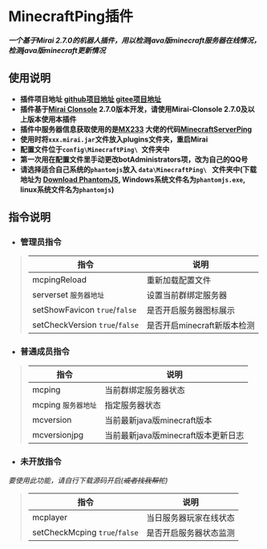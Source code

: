 # MinecraftPing插件

***一个基于Mirai 2.7.0的机器人插件，用以检测java版minecraft服务器在线情况，检测java版minecraft更新情况***

## 使用说明
* **插件项目地址 [github项目地址](https://github.com/Ycituss/MinecraftPing) [gitee项目地址](https://gitee.com/ycycycc123/MinecraftPing)**
* **插件基于[Mirai Clonsole](https://github.com/mamoe/mirai-clonsole) 2.7.0版本开发，请使用Mirai-Clonsole 2.7.0及以上版本使用本插件**
* **插件中服务器信息获取使用的是[MX233](https://github.com/MX233) 大佬的代码[MinecraftServerPing](https://github.com/MX233/MinecraftServerPing)**
* **使用时将`xxx.mirai.jar`文件放入plugins文件夹，重启Mirai**
* **配置文件位于`config\MinecraftPing\ `文件夹中**
* **第一次用在配置文件里手动更改botAdministrators项，改为自己的QQ号**
* **请选择适合自己系统的`phantomjs`放入 `data\MinecraftPing\ ` 文件夹中(下载地址为 [Download PhantomJS](https://phantomjs.org/download.html), Windows系统文件名为`phantomjs.exe`, linux系统文件名为`phantomjs`)**

## 指令说明

- ### **管理员指令**

>指令|说明
>---|---
> mcpingReload|重新加载配置文件|
> serverset `服务器地址`|设置当前群绑定服务器|
> setShowFavicon `true`/`false`|是否开启服务器图标展示|
> setCheckVersion `true`/`false`|是否开启minecraft新版本检测|

- ### **普通成员指令**

>指令|说明
>---|---
> mcping|当前群绑定服务器状态
> mcping `服务器地址`|指定服务器状态
> mcversion|当前最新java版minecraft版本
> mcversionjpg|当前最新java版minecraft版本更新日志

- ### **未开放指令**

*要使用此功能，请自行下载源码开启(~~或者找我帮忙~~)*

>指令|说明
>---|---
> mcplayer|当日服务器玩家在线状态
> setCheckMcping `true`/`false`|是否开启服务器状态监测